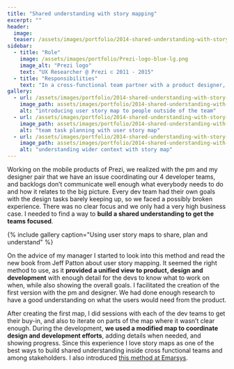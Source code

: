 ```yaml
---
title: "Shared understanding with story mapping"
excerpt: ""
header:
  image:
  teaser: /assets/images/portfolio/2014-shared-understanding-with-story-mapping-2.jpg
sidebar:
  - title: "Role"
    image: /assets/images/portfolio/Prezi-logo-blue-lg.png
    image_alt: "Prezi logo"
    text: "UX Researcher @ Prezi ⊂ 2011 - 2015"
  - title: "Responsibilities"
    text: "In a cross-functional team partner with a product designer, a product manager and engineers and enable discovery and learning about users."
gallery:
  - url: /assets/images/portfolio/2014-shared-understanding-with-story-mapping-1.jpg
    image_path: assets/images/portfolio/2014-shared-understanding-with-story-mapping-1.jpg
    alt: "introducing user story map to people outside of the team"
  - url: /assets/images/portfolio/2014-shared-understanding-with-story-mapping-2.jpg
    image_path: assets/images/portfolio/2014-shared-understanding-with-story-mapping-2.jpg
    alt: "team task planning with user story map"
  - url: /assets/images/portfolio/2014-shared-understanding-with-story-mapping-3.jpg
    image_path: assets/images/portfolio/2014-shared-understanding-with-story-mapping-3.jpg
    alt: "understanding wider context with story map"
---
```


Working on the mobile products of Prezi, we realized with the pm and my designer pair that we have an issue coordinating our 4 developer teams, and backlogs don’t communicate well enough what everybody needs to do and how it relates to the big picture. Every dev team had their own goals with the design tasks barely keeping up, so we faced a possibly broken experience. There was no clear focus and we only had a very high business case. I needed to find a way to **build a shared understanding to get the teams focused**.

{% include gallery caption="Using user story maps to share, plan and understand" %}

On the advice of my manager I started to look into this method and read the new book from Jeff Patton about user story mapping. It seemed the right method to use, as it **provided a unified view to product, design and development** with enough detail for the devs to know what to work on when, while also showing the overall goals. I facilitated the creation of the first version with the pm and designer. We had done enough research to have a good understanding on what the users would need from the product.

After creating the first map, I did sessions with each of the dev teams to get their buy-in, and also to iterate on parts of the map where it wasn’t clear enough. During the development, **we used a modified map to coordinate design and development efforts**, adding details when needed, and showing progress. Since this experience I love story maps as one of the best ways to build shared understanding inside cross functional teams and among stakeholders. I also introduced [this method at Emarsys](https://blog.craftlab.hu/drawing-houses-fb6893facfbe).
